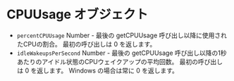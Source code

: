 # CPUUsage オブジェクト

* `percentCPUUsage` Number - 最後の getCPUUsage 呼び出し以降に使用されたCPUの割合。 最初の呼び出しは 0 を返します。
* `idleWakeupsPerSecond` Number - 最後の getCPUUsage 呼び出し以降の1秒あたりのアイドル状態のCPUウェイクアップの平均回数。 最初の呼び出しは 0 を返します。 Windows の場合は常に 0 を返します。
